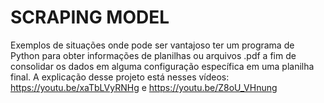 # SCRAPING MODEL

Exemplos de situações onde pode ser vantajoso ter um programa de Python para obter informações de planilhas ou arquivos .pdf a fim de consolidar os dados em alguma configuração específica em uma planilha final. A explicação desse projeto está nesses vídeos: https://youtu.be/xaTbLVyRNHg e https://youtu.be/Z8oU_VHnung 
